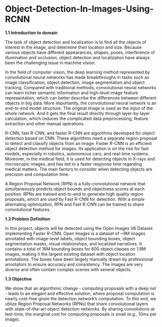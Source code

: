 # Object-Detection-In-Images-Using-RCNN

**1.1 Introduction to domain**

The task of object detection and localization is to find all the objects of interest in the image, and determine their location and size. Because various objects have different appearances, shapes, poses, interference of illumination and occlusion, object detection and localization have always been the challenging issue in machine vision. 

In the field of computer vision, the deep learning method represented by convolutional neural networks has made breakthroughs in tasks such as image classification, object detection, image segmentation and object tracking. Compared with traditional methods, convolutional neural networks can learn richer semantic information and high-level image feature representation, which can better describe the differences between different objects in big data. More importantly, the convolutional neural network is an end-to-end model structure. The original image is used as the input of the whole network. And it gets the final result directly through layer-by-layer calculation, which reduces the complicated data preprocessing, feature extraction and other manual operations. 

R-CNN, fast R-CNN, and faster R-CNN are algorithms developed for object detection based on CNN. These algorithms need a separate region proposal to detect and classify objects from an image. Faster R-CNN is an efficient object detection method for images. Its application is on the rise for fast models, especially in robotics, autonomous cars, and real-time systems. Moreover, in the medical field, it is used for detecting objects in X-rays and microscopic images, and has led to a faster response time regarding medical matters. The main factors to consider when detecting objects are precision and computation time.

A Region Proposal Network (RPN) is a fully-convolutional network that simultaneously predicts object bounds and objectness scores at each position. RPNs are trained end-to-end to generate high quality region proposals, which are used by Fast R-CNN for detection. With a simple alternating optimization, RPN and Fast R-CNN can be trained to share convolutional features.

**1.2 Problem Definition**

In this project, objects will be detected using the Open Images V6 Dataset implementing Faster R-CNN. Open Images is a dataset of ~9M images annotated with image-level labels, object bounding boxes, object segmentation masks, visual relationships, and localized narratives. It contains a total of 16M bounding boxes for 600 object classes on 1.9M images, making it the largest existing dataset with object location annotations. The boxes have been largely manually drawn by professional annotators to ensure accuracy and consistency. The images are very diverse and often contain complex scenes with several objects.

**1.3 Objective**

We show that an algorithmic change - computing proposals with a deep net - leads to an elegant and effective solution, where proposal computation is nearly cost-free given the detection network’s computation. To this end, we utilize Region Proposal Networks (RPNs) that share convolutional layers with state-of-the-art object detection networks. By sharing convolutions at test-time, the marginal cost for computing proposals is small (e.g., 10ms per image).
